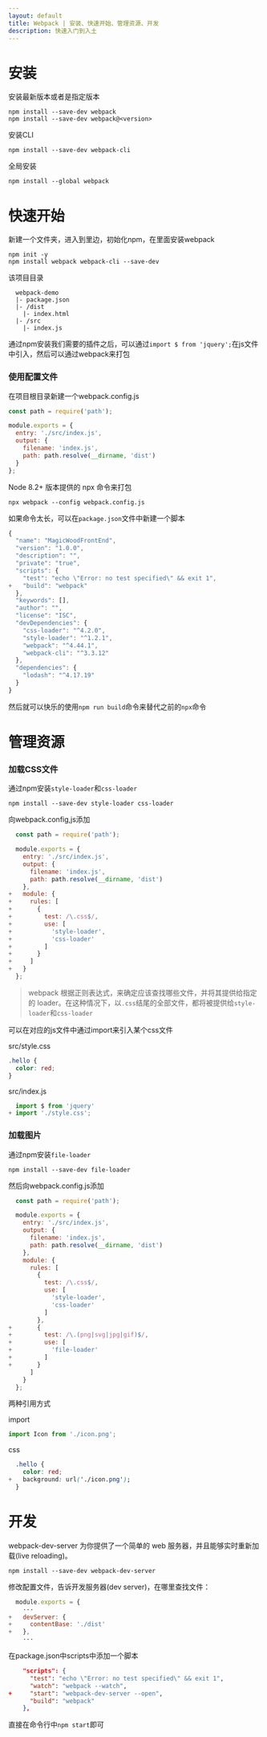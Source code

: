 ```yaml
---
layout: default
title: Webpack | 安装、快速开始、管理资源、开发
description: 快速入门到入土
---
```


# 安装

安装最新版本或者是指定版本

```shell
npm install --save-dev webpack
npm install --save-dev webpack@<version>
```

安装CLI

```shell
npm install --save-dev webpack-cli
```

全局安装

```shell
npm install --global webpack
```

# 快速开始

新建一个文件夹，进入到里边，初始化npm，在里面安装webpack

```
npm init -y
npm install webpack webpack-cli --save-dev
```

该项目目录

```
  webpack-demo
  |- package.json
  |- /dist
    |- index.html
  |- /src
    |- index.js
```

通过npm安装我们需要的插件之后，可以通过`import $ from 'jquery';`在js文件中引入，然后可以通过webpack来打包

### 使用配置文件

在项目根目录新建一个webpack.config.js

```js
const path = require('path');

module.exports = {
  entry: './src/index.js',
  output: {
    filename: 'index.js',
    path: path.resolve(__dirname, 'dist')
  }
};
```

Node 8.2+ 版本提供的 npx 命令来打包

`npx webpack --config webpack.config.js`

如果命令太长，可以在`package.json`文件中新建一个脚本

```js
{
  "name": "MagicWoodFrontEnd",
  "version": "1.0.0",
  "description": "",
  "private": "true",
  "scripts": {
    "test": "echo \"Error: no test specified\" && exit 1",
+   "build": "webpack"
  },
  "keywords": [],
  "author": "",
  "license": "ISC",
  "devDependencies": {
    "css-loader": "^4.2.0",
    "style-loader": "^1.2.1",
    "webpack": "^4.44.1",
    "webpack-cli": "^3.3.12"
  },
  "dependencies": {
    "lodash": "^4.17.19"
  }
}
```

然后就可以快乐的使用`npm run build`命令来替代之前的`npx`命令

# 管理资源

### 加载CSS文件

通过npm安装`style-loader`和`css-loader`

```shell
npm install --save-dev style-loader css-loader
```

向webpack.config,js添加

```js
  const path = require('path');

  module.exports = {
    entry: './src/index.js',
    output: {
      filename: 'index.js',
      path: path.resolve(__dirname, 'dist')
    },
+   module: {
+     rules: [
+       {
+         test: /\.css$/,
+         use: [
+           'style-loader',
+           'css-loader'
+         ]
+       }
+     ]
+   }
  };
```

> webpack 根据正则表达式，来确定应该查找哪些文件，并将其提供给指定的 loader。在这种情况下，以`.css`结尾的全部文件，都将被提供给`style-loader`和`css-loader`

可以在对应的js文件中通过import来引入某个css文件

src/style.css
```css
.hello {
  color: red;
}
```
src/index.js

```js
  import $ from 'jquery'
+ import './style.css';
```

### 加载图片

通过npm安装`file-loader`

```shell
npm install --save-dev file-loader
```

然后向webpack.config.js添加
```js
  const path = require('path');

  module.exports = {
    entry: './src/index.js',
    output: {
      filename: 'index.js',
      path: path.resolve(__dirname, 'dist')
    },
    module: {
      rules: [
        {
          test: /\.css$/,
          use: [
            'style-loader',
            'css-loader'
          ]
        },
+       {
+         test: /\.(png|svg|jpg|gif)$/,
+         use: [
+           'file-loader'
+         ]
+       }
      ]
    }
  };
```

两种引用方式

import

```js
import Icon from './icon.png';
```

css

```css
  .hello {
    color: red;
+   background: url('./icon.png');
  }
```

# 开发

webpack-dev-server 为你提供了一个简单的 web 服务器，并且能够实时重新加载(live reloading)。

```shell
npm install --save-dev webpack-dev-server
```

修改配置文件，告诉开发服务器(dev server)，在哪里查找文件：

```js
  module.exports = {
    ···
+   devServer: {
+     contentBase: './dist'
+   },
    ···
```

在package.json中scripts中添加一个脚本

```json
    "scripts": {
      "test": "echo \"Error: no test specified\" && exit 1",
      "watch": "webpack --watch",
+     "start": "webpack-dev-server --open",
      "build": "webpack"
    },
```

直接在命令行中`npm start`即可